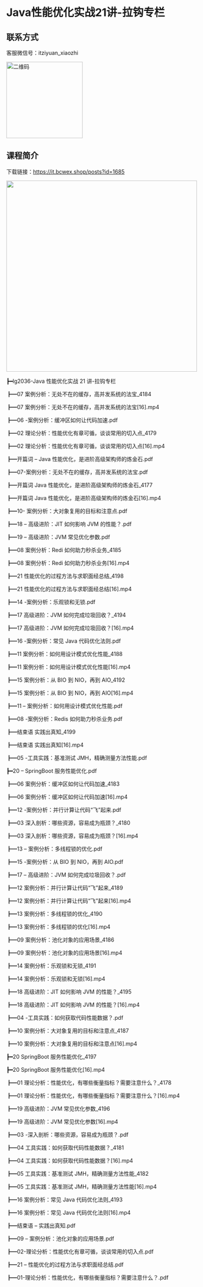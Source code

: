 # Java性能优化实战21讲-拉钩专栏

## 联系方式

客服微信号：itziyuan_xiaozhi

<img src="https://ziyuanyun.oss-cn-guangzhou.aliyuncs.com/common/20240614073449/666b82192834a.jpg" width="200" height="200" alt="二维码">

## 课程简介

下载链接：https://it.bcwex.shop/posts?id=1685

<img src="https://ziyuanyun.oss-cn-guangzhou.aliyuncs.com/yun/20240515183507/66448fdbd0b65.jpg" width="500" alt="">

  ┣━lg2036-Java 性能优化实战 21 讲-拉钩专栏

 ┣━07 案例分析：无处不在的缓存，高并发系统的法宝_4184

 ┣━07 案例分析：无处不在的缓存，高并发系统的法宝[16].mp4

 ┣━06 -案例分析：缓冲区如何让代码加速.pdf

 ┣━02 理论分析：性能优化有章可循，谈谈常用的切入点_4179

 ┣━02 理论分析：性能优化有章可循，谈谈常用的切入点[16].mp4

 ┣━开篇词 &#8211; Java 性能优化，是进阶高级架构师的炼金石.pdf

 ┣━07-案例分析：无处不在的缓存，高并发系统的法宝.pdf

 ┣━开篇词 Java 性能优化，是进阶高级架构师的炼金石_4177

 ┣━开篇词 Java 性能优化，是进阶高级架构师的炼金石[16].mp4

 ┣━10- 案例分析：大对象复用的目标和注意点.pdf

 ┣━18 &#8211; 高级进阶：JIT 如何影响 JVM 的性能？.pdf

 ┣━19 &#8211; 高级进阶：JVM 常见优化参数.pdf

 ┣━08 案例分析：Redi 如何助力秒杀业务_4185

 ┣━08 案例分析：Redi 如何助力秒杀业务[16].mp4

 ┣━21 性能优化的过程方法与求职面经总结_4198

 ┣━21 性能优化的过程方法与求职面经总结[16].mp4

 ┣━14 -案例分析：乐观锁和无锁.pdf

 ┣━17 高级进阶：JVM 如何完成垃圾回收？_4194

 ┣━17 高级进阶：JVM 如何完成垃圾回收？[16].mp4

 ┣━16 -案例分析：常见 Java 代码优化法则.pdf

 ┣━11 案例分析：如何用设计模式优化性能_4188

 ┣━11 案例分析：如何用设计模式优化性能[16].mp4

 ┣━15 案例分析：从 BIO 到 NIO，再到 AIO_4192

 ┣━15 案例分析：从 BIO 到 NIO，再到 AIO[16].mp4

 ┣━11 &#8211; 案例分析：如何用设计模式优化性能.pdf

 ┣━08 -案例分析：Redis 如何助力秒杀业务.pdf

 ┣━结束语 实践出真知_4199

 ┣━结束语 实践出真知[16].mp4

 ┣━05 -工具实践：基准测试 JMH，精确测量方法性能.pdf

 ┣━20 &#8211; SpringBoot 服务性能优化.pdf

 ┣━06 案例分析：缓冲区如何让代码加速_4183

 ┣━06 案例分析：缓冲区如何让代码加速[16].mp4

 ┣━12 -案例分析：并行计算让代码“飞”起来.pdf

 ┣━03 深入剖析：哪些资源，容易成为瓶颈？_4180

 ┣━03 深入剖析：哪些资源，容易成为瓶颈？[16].mp4

 ┣━13 &#8211; 案例分析：多线程锁的优化.pdf

 ┣━15 -案例分析：从 BIO 到 NIO，再到 AIO.pdf

 ┣━17 &#8211; 高级进阶：JVM 如何完成垃圾回收？.pdf

 ┣━12 案例分析：并行计算让代码“飞”起来_4189

 ┣━12 案例分析：并行计算让代码“飞”起来[16].mp4

 ┣━13 案例分析：多线程锁的优化_4190

 ┣━13 案例分析：多线程锁的优化[16].mp4

 ┣━09 案例分析：池化对象的应用场景_4186

 ┣━09 案例分析：池化对象的应用场景[16].mp4

 ┣━14 案例分析：乐观锁和无锁_4191

 ┣━14 案例分析：乐观锁和无锁[16].mp4

 ┣━18 高级进阶：JIT 如何影响 JVM 的性能？_4195

 ┣━18 高级进阶：JIT 如何影响 JVM 的性能？[16].mp4

 ┣━04 -工具实践：如何获取代码性能数据？.pdf

 ┣━10 案例分析：大对象复用的目标和注意点_4187

 ┣━10 案例分析：大对象复用的目标和注意点[16].mp4

 ┣━20 SpringBoot 服务性能优化_4197

 ┣━20 SpringBoot 服务性能优化[16].mp4

 ┣━01 理论分析：性能优化，有哪些衡量指标？需要注意什么？_4178

 ┣━01 理论分析：性能优化，有哪些衡量指标？需要注意什么？[16].mp4

 ┣━19 高级进阶：JVM 常见优化参数_4196

 ┣━19 高级进阶：JVM 常见优化参数[16].mp4

 ┣━03 -深入剖析：哪些资源，容易成为瓶颈？.pdf

 ┣━04 工具实践：如何获取代码性能数据？_4181

 ┣━04 工具实践：如何获取代码性能数据？[16].mp4

 ┣━05 工具实践：基准测试 JMH，精确测量方法性能_4182

 ┣━05 工具实践：基准测试 JMH，精确测量方法性能[16].mp4

 ┣━16 案例分析：常见 Java 代码优化法则_4193

 ┣━16 案例分析：常见 Java 代码优化法则[16].mp4

 ┣━结束语 &#8211; 实践出真知.pdf

 ┣━09 &#8211; 案例分析：池化对象的应用场景.pdf

 ┣━02-理论分析：性能优化有章可循，谈谈常用的切入点.pdf

 ┣━21 &#8211; 性能优化的过程方法与求职面经总结.pdf

 ┣━01-理论分析：性能优化，有哪些衡量指标？需要注意什么？.pdf

  
